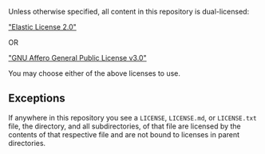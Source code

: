 Unless otherwise specified, all content in this repository is dual-licensed:

["Elastic License 2.0"](./LICENSE.elastic)

OR

["GNU Affero General Public License v3.0"](./LICENSE.agpl)

You may choose either of the above licenses to use.

## Exceptions

If anywhere in this repository you see a `LICENSE`, `LICENSE.md`, or
`LICENSE.txt` file, the directory, and all subdirectories, of that file are
licensed by the contents of that respective file and are not bound to licenses
in parent directories.
